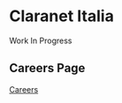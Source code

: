 # Claranet Italia

Work In Progress


## Careers Page
[Careers](https://claranetitalia.recruitee.com/l/it) 
